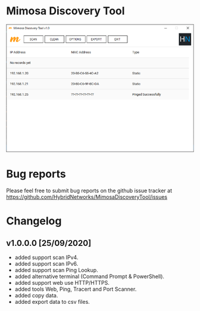 Mimosa Discovery Tool
=============================

![Mimosa Discovery Tool](https://github.com/HybridNetworks/MimosaDiscoveryTool/blob/master/screenshot1.png?raw=true)

# Bug reports

Please feel free to submit bug reports on the github issue tracker at https://github.com/HybridNetworks/MimosaDiscoveryTool/issues

# Changelog

## v1.0.0.0 [25/09/2020]
 - added support scan IPv4.
 - added support scan IPv6.
 - added support scan Ping Lookup.
 - added alternative terminal (Command Prompt & PowerShell).
 - added support web use HTTP/HTTPS.
 - added tools Web, Ping, Tracert and Port Scanner.
 - added copy data.
 - added export data to csv files.
